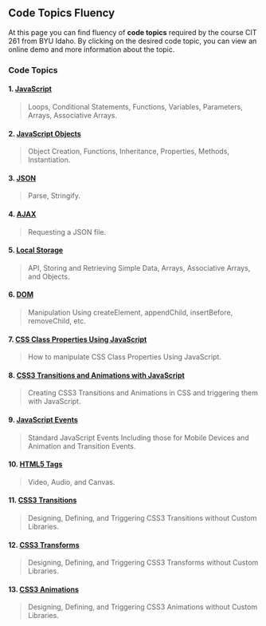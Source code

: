 ## Code Topics Fluency

At this page you can find fluency of **code topics** required by the course CIT 261 from BYU Idaho. 
By clicking on the desired code topic, you can view an online demo and more information about the topic.

### Code Topics

#### 1. [JavaScript](topics/javascript/README.md)
> Loops, Conditional Statements, Functions, Variables, Parameters, Arrays, Associative Arrays.

#### 2. [JavaScript Objects](topics/javascript-objects/README.md)
> Object Creation, Functions, Inheritance, Properties, Methods, Instantiation.

#### 3. [JSON](topics/json/README.md)
> Parse, Stringify.

#### 4. [AJAX](topics/ajax/README.md)
> Requesting a JSON file.

#### 5. [Local Storage](topics/local-storage/README.md)
> API, Storing and Retrieving Simple Data, Arrays, Associative Arrays, and Objects.

#### 6. [DOM](topics/dom/README.md)
> Manipulation Using createElement, appendChild, insertBefore, removeChild, etc.

#### 7. [CSS Class Properties Using JavaScript](topics/css-class-properties-using-javascript/README.md)
> How to manipulate CSS Class Properties Using JavaScript.

#### 8. [CSS3 Transitions and Animations with JavaScript](topics/css3-transitions-and-animations-with-javascript/README.md)
> Creating CSS3 Transitions and Animations in CSS and triggering them with JavaScript.

#### 9. [JavaScript Events](topics/javascript-events/README.md)
> Standard JavaScript Events Including those for Mobile Devices and Animation and Transition Events.

#### 10. [HTML5 Tags](topics/html5-tags/README.md)
> Video, Audio, and Canvas.

#### 11. [CSS3 Transitions](topics/css3-transitions/README.md)
> Designing, Defining, and Triggering CSS3 Transitions without Custom Libraries.

#### 12. [CSS3 Transforms](topics/css3-transforms/README.md)
> Designing, Defining, and Triggering CSS3 Transforms without Custom Libraries.

#### 13. [CSS3 Animations](topics/css3-animations/README.md)
> Designing, Defining, and Triggering CSS3 Animations without Custom Libraries.

